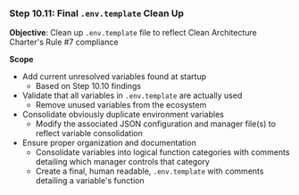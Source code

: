 <!-- ash-nlp/docs/v3.1/phase/3/d/step_10.11.md -->
<!--
Documentation for Phase 3d, Step 10.10 for Ash-NLP Service v3.1
FILE VERSION: v3.1-3d-10.11-2
LAST MODIFIED: 2025-08-14
PHASE: 3d, Step 10.11
CLEAN ARCHITECTURE: v3.1 Compliant
MIGRATION STATUS: In Progress
-->
### Step 10.11: Final `.env.template` Clean Up

**Objective**: Clean up `.env.template` file to reflect Clean Architecture Charter's Rule #7 compliance

**Scope**
- Add current unresolved variables found at startup
  - Based on Step 10.10 findings
- Validate that all variables in `.env.template` are actually used
  - Remove unused variables from the ecosystem
- Consolidate obviously duplicate environment variables
  - Modify the associated JSON configuration and manager file(s) to reflect variable consolidation
- Ensure proper organization and documentation
  - Consolidate variables into logical function categories with comments detailing which manager controls that category
  - Create a final, human readable, `.env.template` with comments detailing a variable's function